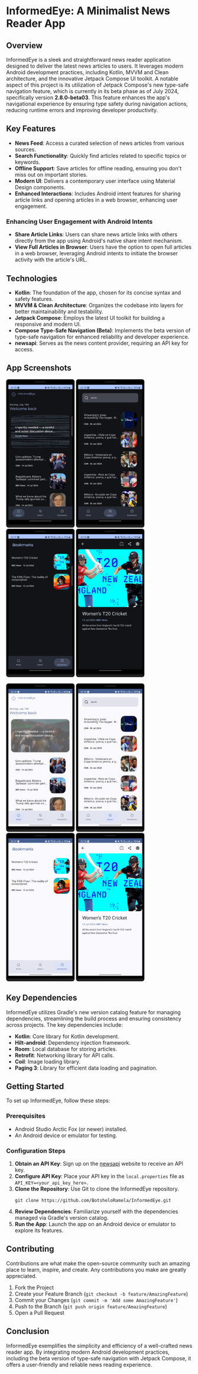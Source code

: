 # InformedEye: A Minimalist News Reader App

## Overview
InformedEye is a sleek and straightforward news reader application designed to deliver the latest news 
articles to users. It leverages modern Android development practices, including Kotlin, MVVM and Clean architecture, 
and the innovative Jetpack Compose UI toolkit. A notable aspect of this project is its utilization of 
Jetpack Compose's new type-safe navigation feature, which is currently in its beta phase as of July 2024, 
specifically version **2.8.0-beta03**. This feature enhances the app's navigational experience by ensuring type 
safety during navigation actions, reducing runtime errors and improving developer productivity.

## Key Features
* **News Feed**: Access a curated selection of news articles from various sources.
* **Search Functionality**: Quickly find articles related to specific topics or keywords.
* **Offline Support**: Save articles for offline reading, ensuring you don't miss out on important stories.
* **Modern UI**: Delivers a contemporary user interface using Material Design components.
* **Enhanced Interactions**: Includes Android intent features for sharing article links and opening articles 
in a web browser, enhancing user engagement.

### Enhancing User Engagement with Android Intents
* **Share Article Links**: Users can share news article links with others directly from the app using Android's
  native share intent mechanism.
* **View Full Articles in Browser**: Users have the option to open full articles in a web browser, leveraging
  Android intents to initiate the browser activity with the article's URL.

## Technologies
* **Kotlin**: The foundation of the app, chosen for its concise syntax and safety features.
* **MVVM & Clean Architecture**: Organizes the codebase into layers for better maintainability and testability.
* **Jetpack Compose**: Employs the latest UI toolkit for building a responsive and modern UI.
* **Compose Type-Safe Navigation (Beta)**: Implements the beta version of type-safe navigation for enhanced reliability and developer experience.
* **newsapi**: Serves as the news content provider, requiring an API key for access.

## App Screenshots
<p>
   <p>
      <img src="screenshots/Home_Dark.png" width="185" height="400" alt="Home Dark Mode"/> 
      <img src="screenshots/Search_Dark.png" width="185" height="400" alt="Search Dark Mode"/>
      <img src="screenshots/Bookmarks_Dark.png" width="185" height="400" alt="Bookmarks Dark Mode"/>
      <img src="screenshots/Details_Dark.png" width="185" height="400" alt="Details Dark Mode"/>
   </p>
   <p>
      <img src="screenshots/Home_Light.png" width="185" height="400" alt="Home Light Mode"/>
      <img src="screenshots/Search_Light.png" width="185" height="400" alt="Search Light Mode"/>
      <img src="screenshots/Bookmarks_Light.png" width="185" height="400" alt="Bookmarks Light Mode"/>
      <img src="screenshots/Details_Light.png" width="185" height="400" alt="Details Light Mode"/>
   </p>
</p>

## Key Dependencies
InformedEye utilizes Gradle's new version catalog feature for managing dependencies, streamlining the 
build process and ensuring consistency across projects. The key dependencies include:

* **Kotlin**: Core library for Kotlin development.
* **Hilt-android**: Dependency injection framework.
* **Room**: Local database for storing articles.
* **Retrofit**: Networking library for API calls.
* **Coil**: Image loading library.
* **Paging 3**: Library for efficient data loading and pagination.

## Getting Started
To set up InformedEye, follow these steps:

### Prerequisites
* Android Studio Arctic Fox (or newer) installed.
* An Android device or emulator for testing.

### Configuration Steps
1. **Obtain an API Key**: Sign up on the [newsapi](https://newsapi.org/) website to receive an API key.
2. **Configure API Key**: Place your API key in the `local.properties` file as `API_KEY=<your_api_key_here>`.
3. **Clone the Repository**: Use Git to clone the InformedEye repository.
    ```shell
    git clone https://github.com/BotsheloRamela/InformedEye.git
    ```
4. **Review Dependencies**: Familiarize yourself with the dependencies managed via Gradle's version catalog.
5. **Run the App**: Launch the app on an Android device or emulator to explore its features.

## Contributing
Contributions are what make the open-source community such an amazing place to learn, inspire, and create. 
Any contributions you make are greatly appreciated.

1. Fork the Project
2. Create your Feature Branch (`git checkout -b feature/AmazingFeature`)
3. Commit your Changes (`git commit -m 'Add some AmazingFeature'`)
4. Push to the Branch (`git push origin feature/AmazingFeature`)
5. Open a Pull Request

## Conclusion
InformedEye exemplifies the simplicity and efficiency of a well-crafted news reader app. By integrating 
modern Android development practices, including the beta version of type-safe navigation with Jetpack Compose, 
it offers a user-friendly and reliable news reading experience.